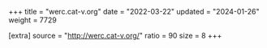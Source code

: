 +++
title = "werc.cat-v.org"
date = "2022-03-22"
updated = "2024-01-26"
weight = 7729

[extra]
source = "http://werc.cat-v.org/"
ratio = 90
size = 8
+++
